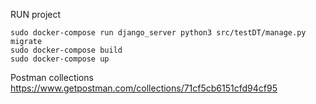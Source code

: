 
RUN project
```shell script
sudo docker-compose run django_server python3 src/testDT/manage.py migrate
sudo docker-compose build
sudo docker-compose up
```

Postman collections
https://www.getpostman.com/collections/71cf5cb6151cfd94cf95